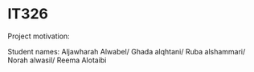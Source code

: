 # IT326

Project motivation: 

Student names: Aljawharah Alwabel/ ​Ghada alqhtani/ ​Ruba alshammari/ ​Norah alwasil/ Reema Alotaibi
